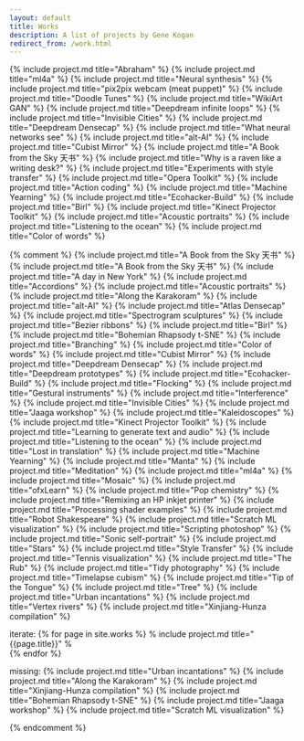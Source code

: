 ```yaml
---
layout: default
title: Works
description: A list of projects by Gene Kogan
redirect_from: /work.html
---
```


<div id="works">
    {% include project.md title="Abraham" %} 
    {% include project.md title="ml4a" %} 
    {% include project.md title="Neural synthesis" %} 
		{% include project.md title="pix2pix webcam (meat puppet)" %} 
    {% include project.md title="Doodle Tunes" %} 
    {% include project.md title="WikiArt GAN" %} 
    {% include project.md title="Deepdream infinite loops" %} 
    {% include project.md title="Invisible Cities" %} 
    {% include project.md title="Deepdream Densecap" %} 
    {% include project.md title="What neural networks see" %} 
    {% include project.md title="alt-AI" %} 
    {% include project.md title="Cubist Mirror" %} 
    {% include project.md title="A Book from the Sky 天书" %} 
    {% include project.md title="Why is a raven like a writing desk?" %} 
    {% include project.md title="Experiments with style transfer" %} 
    {% include project.md title="Opera Toolkit" %} 
    {% include project.md title="Action coding" %} 
    {% include project.md title="Machine Yearning" %} 
    {% include project.md title="Ecohacker-Build" %} 
    {% include project.md title="Birl" %} 
    {% include project.md title="Kinect Projector Toolkit" %} 
    {% include project.md title="Acoustic portraits" %} 
    {% include project.md title="Listening to the ocean" %} 
    {% include project.md title="Color of words" %} 
</div>

<!-- Futurium -->
<!-- Loops -->


{% comment %} 
{% include project.md title="A Book from the Sky 天书" %} 
{% include project.md title="A Book from the Sky 天书" %} 
{% include project.md title="A day in New York" %} 
{% include project.md title="Accordions" %} 
{% include project.md title="Acoustic portraits" %} 
{% include project.md title="Along the Karakoram" %} 
{% include project.md title="alt-AI" %} 
{% include project.md title="Atlas Densecap" %} 
{% include project.md title="Spectrogram sculptures" %} 
{% include project.md title="Bezier ribbons" %} 
{% include project.md title="Birl" %} 
{% include project.md title="Bohemian Rhapsody t-SNE" %} 
{% include project.md title="Branching" %} 
{% include project.md title="Color of words" %} 
{% include project.md title="Cubist Mirror" %} 
{% include project.md title="Deepdream Densecap" %} 
{% include project.md title="Deepdream prototypes" %} 
{% include project.md title="Ecohacker-Build" %} 
{% include project.md title="Flocking" %} 
{% include project.md title="Gestural instruments" %} 
{% include project.md title="Interference" %} 
{% include project.md title="Invisible Cities" %} 
{% include project.md title="Jaaga workshop" %} 
{% include project.md title="Kaleidoscopes" %} 
{% include project.md title="Kinect Projector Toolkit" %} 
{% include project.md title="Learning to generate text and audio" %} 
{% include project.md title="Listening to the ocean" %} 
{% include project.md title="Lost in translation" %} 
{% include project.md title="Machine Yearning" %} 
{% include project.md title="Manta" %} 
{% include project.md title="Meditation" %} 
{% include project.md title="ml4a" %} 
{% include project.md title="Mosaic" %} 
{% include project.md title="ofxLearn" %} 
{% include project.md title="Pop chemistry" %} 
{% include project.md title="Remixing an HP inkjet printer" %} 
{% include project.md title="Processing shader examples" %} 
{% include project.md title="Robot Shakespeare" %} 
{% include project.md title="Scratch ML visualization" %} 
{% include project.md title="Scripting photoshop" %} 
{% include project.md title="Sonic self-portrait" %} 
{% include project.md title="Stars" %} 
{% include project.md title="Style Transfer" %} 
{% include project.md title="Tennis visualization" %} 
{% include project.md title="The Rub" %} 
{% include project.md title="Tidy photography" %} 
{% include project.md title="Timelapse cubism" %} 
{% include project.md title="Tip of the Tongue" %} 
{% include project.md title="Tree" %} 
{% include project.md title="Urban incantations" %} 
{% include project.md title="Vertex rivers" %} 
{% include project.md title="Xinjiang-Hunza compilation" %}

iterate:
{% for page in site.works %}
    % include project.md title="{{page.title}}" % <br/>
{% endfor %}

missing:
{% include project.md title="Urban incantations" %} 
{% include project.md title="Along the Karakoram" %} 
{% include project.md title="Xinjiang-Hunza compilation" %}
{% include project.md title="Bohemian Rhapsody t-SNE" %} 
{% include project.md title="Jaaga workshop" %} 
{% include project.md title="Scratch ML visualization" %} 

{% endcomment %}
